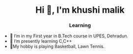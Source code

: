 <h1 align="center">Hi 👋, I'm khushi malik</h1>
<h3 align="center">Learning</h3>

- 🔭 I’m in my First year in B.Tech course in UPES, Dehradun.
- 🌱 I’m presently learning  C,C++
- 💬My hobby is playing Basketball, Lawn Tennis.



